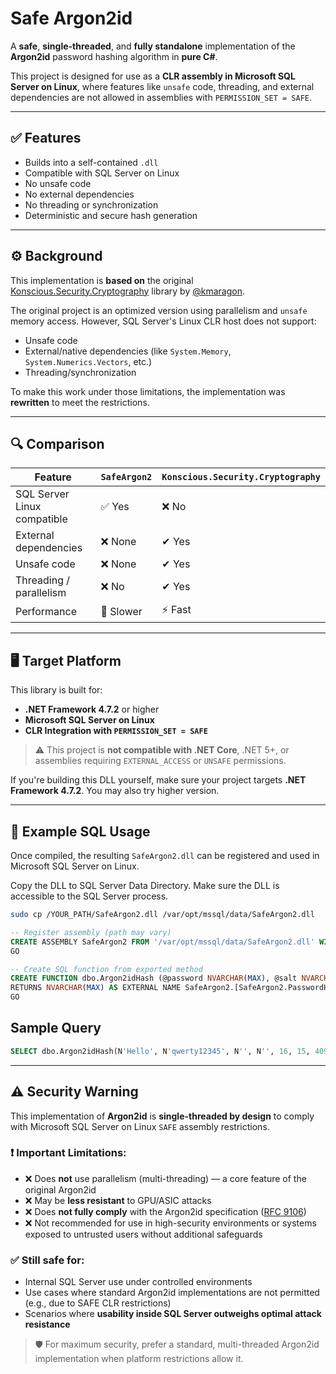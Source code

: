 # Safe Argon2id

A **safe**, **single-threaded**, and **fully standalone** implementation of the **Argon2id** password hashing algorithm in **pure C#**.

This project is designed for use as a **CLR assembly in Microsoft SQL Server on Linux**, where features like `unsafe` code, threading, and external dependencies are not allowed in assemblies with `PERMISSION_SET = SAFE`.

---

## ✅ Features

- Builds into a self-contained `.dll`
- Compatible with SQL Server on Linux
- No unsafe code
- No external dependencies
- No threading or synchronization
- Deterministic and secure hash generation

---

## ⚙️ Background

This implementation is **based on** the original [Konscious.Security.Cryptography](https://github.com/kmaragon/Konscious.Security.Cryptography) library by [@kmaragon](https://github.com/kmaragon).

The original project is an optimized version using parallelism and `unsafe` memory access. However, SQL Server's Linux CLR host does not support:

- Unsafe code
- External/native dependencies (like `System.Memory`, `System.Numerics.Vectors`, etc.)
- Threading/synchronization

To make this work under those limitations, the implementation was **rewritten** to meet the restrictions.

---

## 🔍 Comparison

| Feature                        | `SafeArgon2`        | `Konscious.Security.Cryptography` |
|-------------------------------|---------------------|------------------------------------|
| SQL Server Linux compatible   | ✅ Yes              | ❌ No                              |
| External dependencies         | ❌ None             | ✔ Yes                              |
| Unsafe code                   | ❌ None             | ✔ Yes                              |
| Threading / parallelism       | ❌ No               | ✔ Yes                              |
| Performance                   | 🐢 Slower           | ⚡ Fast                             |

---

## 🖥️ Target Platform

This library is built for:

- **.NET Framework 4.7.2** or higher
- **Microsoft SQL Server on Linux**
- **CLR Integration with `PERMISSION_SET = SAFE`**

> ⚠️ This project is **not compatible with .NET Core**, .NET 5+, or assemblies requiring `EXTERNAL_ACCESS` or `UNSAFE` permissions.

If you're building this DLL yourself, make sure your project targets **.NET Framework 4.7.2**. You may also try higher version.

---

## 🧪 Example SQL Usage

Once compiled, the resulting `SafeArgon2.dll` can be registered and used in Microsoft SQL Server on Linux.

Copy the DLL to SQL Server Data Directory. Make sure the DLL is accessible to the SQL Server process.

```bash
sudo cp /YOUR_PATH/SafeArgon2.dll /var/opt/mssql/data/SafeArgon2.dll
```

```sql
-- Register assembly (path may vary)
CREATE ASSEMBLY SafeArgon2 FROM '/var/opt/mssql/data/SafeArgon2.dll' WITH PERMISSION_SET = SAFE;
GO

-- Create SQL function from exported method
CREATE FUNCTION dbo.Argon2idHash (@password NVARCHAR(MAX), @salt NVARCHAR(MAX), @secret NVARCHAR(MAX), @associatedData NVARCHAR(MAX), @parallelism INT, @iterations INT, @memorySize INT, @hashLength INT)
RETURNS NVARCHAR(MAX) AS EXTERNAL NAME SafeArgon2.[SafeArgon2.PasswordHasher].Argon2idHash;
GO
```

## Sample Query

```sql
SELECT dbo.Argon2idHash(N'Hello', N'qwerty12345', N'', N'', 16, 15, 4096, 32);
```

---

## ⚠️ Security Warning

This implementation of **Argon2id** is **single-threaded by design** to comply with Microsoft SQL Server on Linux `SAFE` assembly restrictions.

### ❗ Important Limitations:

- ❌ Does **not** use parallelism (multi-threading) — a core feature of the original Argon2id
- ❌ May be **less resistant** to GPU/ASIC attacks
- ❌ Does **not fully comply** with the Argon2id specification ([RFC 9106](https://datatracker.ietf.org/doc/html/rfc9106))
- ❌ Not recommended for use in high-security environments or systems exposed to untrusted users without additional safeguards

### ✅ Still safe for:

- Internal SQL Server use under controlled environments
- Use cases where standard Argon2id implementations are not permitted (e.g., due to SAFE CLR restrictions)
- Scenarios where **usability inside SQL Server outweighs optimal attack resistance**

> 🛡️ For maximum security, prefer a standard, multi-threaded Argon2id implementation when platform restrictions allow it.
